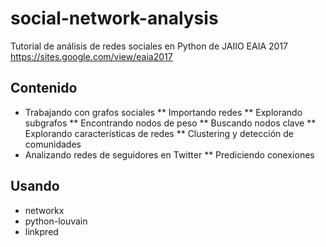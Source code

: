 # social-network-analysis
Tutorial de análisis de redes sociales en Python de JAIIO EAIA 2017 https://sites.google.com/view/eaia2017

## Contenido

* Trabajando con grafos sociales
** Importando redes
** Explorando subgrafos
** Encontrando nodos de peso
** Buscando nodos clave
** Explorando características de redes
** Clustering y detección de comunidades
* Analizando redes de seguidores en Twitter
** Prediciendo conexiones

## Usando 

* networkx
* python-louvain
* linkpred
